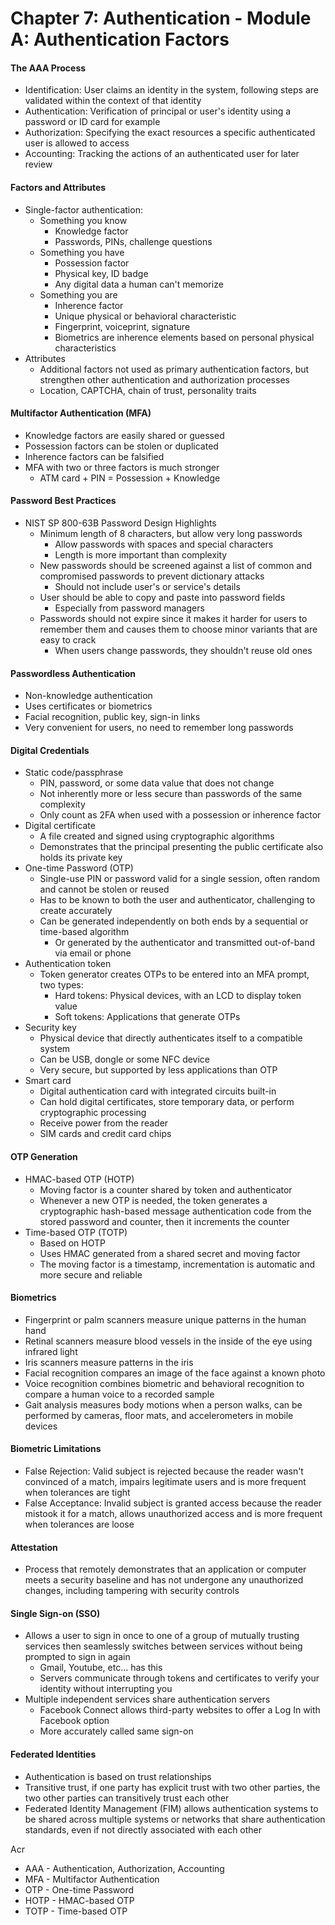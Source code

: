 # Chapter 7: Authentication - Module A: Authentication Factors

#### The AAA Process
- Identification: User claims an identity in the system, following steps are validated within the context of that identity
- Authentication: Verification of principal or user's identity using a password or ID card for example
- Authorization: Specifying the exact resources a specific authenticated user is allowed to access
- Accounting: Tracking the actions of an authenticated user for later review

#### Factors and Attributes
- Single-factor authentication:
    - Something you know
        - Knowledge factor
        - Passwords, PINs, challenge questions
    - Something you have
        - Possession factor
        - Physical key, ID badge
        - Any digital data a human can't memorize
    - Something you are
        - Inherence factor
        - Unique physical or behavioral characteristic
        - Fingerprint, voiceprint, signature
        - Biometrics are inherence elements based on personal physical characteristics
- Attributes
    - Additional factors not used as primary authentication factors, but strengthen other authentication and authorization processes
    - Location, CAPTCHA, chain of trust, personality traits

#### Multifactor Authentication (MFA)
- Knowledge factors are easily shared or guessed
- Possession factors can be stolen or duplicated
- Inherence factors can be falsified
- MFA with two or three factors is much stronger
    - ATM card + PIN = Possession + Knowledge

#### Password Best Practices
- NIST SP 800-63B Password Design Highlights
    - Minimum length of 8 characters, but allow very long passwords
        - Allow passwords with spaces and special characters
        - Length is more important than complexity
    - New passwords should be screened against a list of common and compromised passwords to prevent dictionary attacks
        - Should not include user's or service's details
    - User should be able to copy and paste into password fields
        - Especially from password managers
    - Passwords should not expire since it makes it harder for users to remember them and causes them to choose minor variants that are easy to crack
        - When users change passwords, they shouldn't reuse old ones

#### Passwordless Authentication
- Non-knowledge authentication
- Uses certificates or biometrics
- Facial recognition, public key, sign-in links
- Very convenient for users, no need to remember long passwords

#### Digital Credentials
- Static code/passphrase
    - PIN, password, or some data value that does not change
    - Not inherently more or less secure than passwords of the same complexity
    - Only count as 2FA when used with a possession or inherence factor
- Digital certificate
    - A file created and signed using cryptographic algorithms
    - Demonstrates that the principal presenting the public certificate also holds its private key
- One-time Password (OTP)
    - Single-use PIN or password valid for a single session, often random and cannot be stolen or reused
    - Has to be known to both the user and authenticator, challenging to create accurately
    - Can be generated independently on both ends by a sequential or time-based algorithm
        - Or generated by the authenticator and transmitted out-of-band via email or phone
- Authentication token
    - Token generator creates OTPs to be entered into an MFA prompt, two types:
        - Hard tokens: Physical devices, with an LCD to display token value
        - Soft tokens: Applications that generate OTPs
- Security key
    - Physical device that directly authenticates itself to a compatible system
    - Can be USB, dongle or some NFC device
    - Very secure, but supported by less applications than OTP
- Smart card
    - Digital authentication card with integrated circuits built-in
    - Can hold digital certificates, store temporary data, or perform cryptographic processing
    - Receive power from the reader
    - SIM cards and credit card chips

#### OTP Generation
- HMAC-based OTP (HOTP)
    - Moving factor is a counter shared by token and authenticator
    - Whenever a new OTP is needed, the token generates a cryptographic hash-based message authentication code from the stored password and counter, then it increments the counter
- Time-based OTP (TOTP)
    - Based on HOTP
    - Uses HMAC generated from a shared secret and moving factor
    - The moving factor is a timestamp, incrementation is automatic and more secure and reliable

#### Biometrics
- Fingerprint or palm scanners measure unique patterns in the human hand
- Retinal scanners measure blood vessels in the inside of the eye using infrared light
- Iris scanners measure patterns in the iris
- Facial recognition compares an image of the face against a known photo
- Voice recognition combines biometric and behavioral recognition to compare a human voice to a recorded sample
- Gait analysis measures body motions when a person walks, can be performed by cameras, floor mats, and accelerometers in mobile devices

#### Biometric Limitations
- False Rejection: Valid subject is rejected because the reader wasn't convinced of a match, impairs legitimate users and is more frequent when tolerances are tight
- False Acceptance: Invalid subject is granted access because the reader mistook it for a match, allows unauthorized access and is more frequent when tolerances are loose

#### Attestation
- Process that remotely demonstrates that an application or computer meets a security baseline and has not undergone any unauthorized changes, including tampering with security controls

#### Single Sign-on (SSO)
- Allows a user to sign in once to one of a group of mutually trusting services then seamlessly switches between services without being prompted to sign in again
    - Gmail, Youtube, etc... has this
    - Servers communicate through tokens and certificates to verify your identity without interrupting you
- Multiple independent services share authentication servers
    - Facebook Connect allows third-party websites to offer a Log In with Facebook option
    - More accurately called same sign-on

#### Federated Identities
- Authentication is based on trust relationships
- Transitive trust, if one party has explicit trust with two other parties, the two other parties can transitively trust each other
- Federated Identity Management (FIM) allows authentication systems to be shared across multiple systems or networks that share authentication standards, even if not directly associated with each other

Acr
- AAA - Authentication, Authorization, Accounting
- MFA - Multifactor Authentication
- OTP - One-time Password
- HOTP - HMAC-based OTP
- TOTP - Time-based OTP